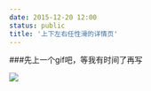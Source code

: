 ```yaml
---
date: 2015-12-20 12:00
status: public
title: '上下左右任性滑的详情页'
---
```


###先上一个gif吧，等我有时间了再写

![](https://github.com/raozhizhen/raozhizhen.github.io/blob/master/blogImage/productDetailGif.gif?raw=true) 
